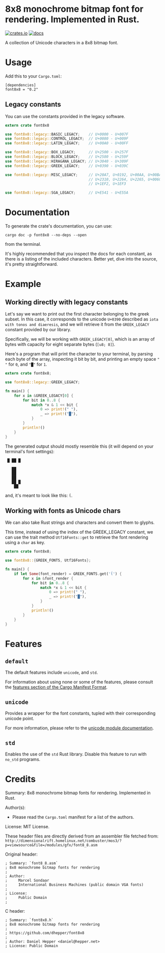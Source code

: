 8x8 monochrome bitmap font for rendering. Implemented in Rust.
==============================================================

[![crates.io](https://img.shields.io/crates/v/font8x8.svg)](https://crates.io/crates/font8x8)
[![docs](https://docs.rs/font8x8/badge.svg)](https://docs.rs/font8x8)

A collection of Unicode characters in a 8x8 bitmap font.

# Usage

Add this to your `Cargo.toml`:
```cargo
[dependencies]
font8x8 = "0.2"
```

## Legacy constants
You can use the constants provided in the legacy software.

```rust
extern crate font8x8

use font8x8::legacy::BASIC_LEGACY;    // U+0000 - U+007F
use font8x8::legacy::CONTROL_LEGACY;  // U+0080 - U+009F
use font8x8::legacy::LATIN_LEGACY;    // U+00A0 - U+00FF

use font8x8::legacy::BOX_LEGACY;      // U+2500 - U+257F
use font8x8::legacy::BLOCK_LEGACY;    // U+2580 - U+259F
use font8x8::legacy::HIRAGANA_LEGACY; // U+3040 - U+309F
use font8x8::legacy::GREEK_LEGACY;    // U+0390 - U+039C

use font8x8::legacy::MISC_LEGACY;     // U+20A7, U+0192, U+00AA, U+00BA,
                                      // U+2310, U+2264, U+2265, U+0060,
                                      // U+1EF2, U+1EF3

use font8x8::legacy::SGA_LEGACY;      // U+E541 - U+E55A

```

# Documentation

To generate the crate's documentation, you can use:

`cargo doc -p font8x8 --no-deps --open`

from the terminal.

It's highly recommended that you inspect the docs for each constant, as there is a listing
of the included characters. Better yet, dive into the source, it's pretty straightforward.

# Example

## Working directly with legacy constants
Let's say we want to print out the first character belonging to the
greek subset. In this case, it corresponds to the unicode `U+0390` described as `iota with
tonos and diaeresis`, and we will retrieve it from the `GREEK_LEGACY` constant provided by our library.

Specifically, we will be working with `GREEK_LEGACY[0]`, which is an array of bytes with capacity for
eight separate bytes (`[u8; 8]`).

Here's a program that will print the character to your terminal, by parsing each byte of the
array, inspecting it bit by bit, and printing an empty space `" "` for `0`, and `"█"` for `1`.

```rust
extern crate font8x8;

use font8x8::legacy::GREEK_LEGACY;

fn main() {
    for x in &GREEK_LEGACY[0] {
        for bit in 0..8 {
            match *x & 1 << bit {
                0 => print!(" "),
                _ => print!("█"),
            }
        }
        println!()
    }
}
```

The generated output should mostly resemble this (it will depend on your terminal's font settings):
```text
 █ ██ █  
         
   ██    
   ██    
   ██    
   ██ █  
    ██   
```

and, it's meant to look like this: `ΐ`.


## Working with fonts as Unicode chars

We can also take Rust strings and characters and convert them to glyphs.

This time, instead of using the index of the GREEK_LEGACY constant, we can use the trait method `Utf16Fonts::get` to retrieve the font rendering using a `char` as key.

```rust
extern crate font8x8;

use font8x8::{GREEK_FONTS, Utf16Fonts};

fn main() {
    if let Some(font_render) = GREEK_FONTS.get('ΐ') {
        for x in &font_render {
            for bit in 0..8 {
                match *x & 1 << bit {
                    0 => print!(" "),
                    _ => print!("█"),
                }
            }
            println!()
        }
    }
}
```

Features
========

## `default`

The default features include `unicode`, and `std`.

For information about using none or some of the features, please consult the [features section of the Cargo Manifest Format](https://doc.rust-lang.org/cargo/reference/manifest.html#the-features-section).

## `unicode`

Provides a wrapper for the font constants, tupled with their corresponding unicode point.

For more information, please refer to the [unicode module documentation](https://docs.rs/font8x8/0.2.0/font8x8/unicode/index.html).

## `std`

Enables the use of the `std` Rust library. Disable this feature to run with `no_std` programs.


Credits
=======

Summary: 8x8 monochrome bitmap fonts for rendering. Implemented in Rust.

Author(s):

* Please read the `Cargo.toml` manifest for a list of the authors.

License: MIT License.

These header files are directly derived from an assembler file fetched from:
`http://dimensionalrift.homelinux.net/combuster/mos3/?p=viewsource&file=/modules/gfx/font8_8.asm`

Original header:

```
; Summary: `font8_8.asm`
; 8x8 monochrome bitmap fonts for rendering
;
; Author:
;     Marcel Sondaar
;     International Business Machines (public domain VGA fonts)
;
; License:
;     Public Domain
;
```

C header:

```
; Summary: `font8x8.h`
; 8x8 monochrome bitmap fonts for rendering
;
; https://github.com/dhepper/font8x8
;
; Author: Daniel Hepper <daniel@hepper.net>
; License: Public Domain
```
